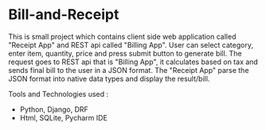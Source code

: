 # Bill-and-Receipt

This is small project which contains client side web application called "Receipt App" and REST api called "Billing App". User can select category, enter item, quantity, price and press submit button to generate bill. The request goes to REST api that is "Billing App", it calculates based on tax and sends final bill to the user in a JSON format. The "Receipt App" parse the JSON format into native data types and display the result/bill.

Tools and Technologies used :
- Python, Django, DRF
- Html, SQLite, Pycharm IDE
